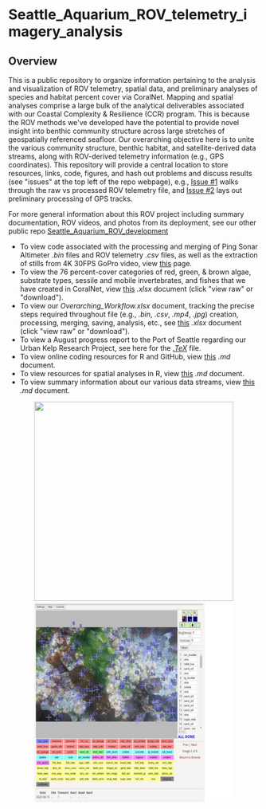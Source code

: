 # Seattle_Aquarium_ROV_telemetry_imagery_analysis

## Overview

This is a public repository to organize information pertaining to the analysis and visualization of ROV telemetry, spatial data, and preliminary analyses of species and habitat percent cover via CoralNet. Mapping and spatial analyses comprise a large bulk of the analytical deliverables associated with our Coastal Complexity & Resilience (CCR) program. This is because the ROV methods we've developed have the potential to provide novel insight into benthic community structure across large stretches of geospatially referenced seafloor. Our overarching objective here is to unite the various community structure, benthic habitat, and satellite-derived data streams, along with ROV-derived telemetry information (e.g., GPS coordinates). This repository will provide a central location to store resources, links, code, figures, and hash out problems and discuss results (see "issues" at the top left of the repo webpage), e.g., [Issue #1](https://github.com/zhrandell/Seattle_Aquarium_ROV_telemetry_and_mapping/issues/1) walks through the raw vs processed ROV telemetry file, and [Issue #2](https://github.com/zhrandell/Seattle_Aquarium_ROV_telemetry_and_mapping/issues/2) lays out preliminary processing of GPS tracks. 

For more general information about this ROV project including summary documentation, ROV videos, and photos from its deployment, see our other public repo [Seattle_Aquarium_ROV_development](https://github.com/zhrandell/Seattle_Aquarium_ROV_development)

* To view code associated with the processing and merging of Ping Sonar Altimeter *.bin* files and ROV telemetry *.csv* files, as well as the extraction of stills from 4K 30FPS GoPro video, view [this](https://github.com/zhrandell/Seattle_Aquarium_ROV_telemetry_imagery_analysis/tree/main/code) page.
* To view the 76 percent-cover categories of red, green, & brown algae, substrate types, sessile and mobile invertebrates, and fishes that we have created in CoralNet, view [this](https://github.com/zhrandell/Seattle_Aquarium_ROV_telemetry_imagery_analysis/blob/main/documents/CoralNet_Percent_Cover_Classifications.xlsx) *.xlsx* document (click "view raw" or "download").
* To view our *Overarching_Workflow.xlsx* document, tracking the precise steps required throughout file (e.g., *.bin*, *.csv*, *.mp4*, *.jpg*) creation, processing, merging, saving, analysis, etc., see [this](https://github.com/zhrandell/Seattle_Aquarium_ROV_telemetry_imagery_analysis/blob/main/documents/Overarching_Workflow.xlsx) *.xlsx* document (click "view raw" or "download"). 
* To view a August progress report to the Port of Seattle regarding our Urban Kelp Research Project, see here for the [*.TeX*](https://github.com/zhrandell/Seattle_Aquarium_ROV_telemetry_imagery_analysis/blob/main/documents/Port_report_August/Urban_Kelp_August_report.tex) file.
* To view online coding resources for R and GitHub, view [this](https://github.com/zhrandell/Seattle_Aquarium_ROV_telemetry_and_mapping/blob/main/documents/coding_resources.md) *.md* document. 
* To view resources for spatial analyses in R, view [this](https://github.com/zhrandell/Seattle_Aquarium_ROV_telemetry_and_mapping/blob/main/documents/spatial_resources.md) *.md* document.
* To view summary information about our various data streams, view [this](https://github.com/zhrandell/Seattle_Aquarium_ROV_telemetry_and_mapping/blob/main/documents/data_streams.md) *.md* document.

<p align="center">
  <img src="figures/Nereo_Dive.png" width="400", height="400"/>
  <img src="figures/CoralNet_2.png" width="400", height="400" />
</p>



